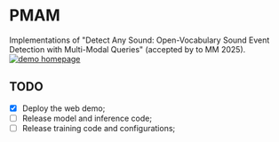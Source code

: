 # PMAM
<!-- [![PWC](https://img.shields.io/badge/arXiv-2409.17656-brightgreen)](https://arxiv.org/abs/2409.17656) -->
Implementations of "Detect Any Sound: Open-Vocabulary Sound Event Detection with Multi-Modal Queries" (accepted by to MM 2025).
 <a href="https://cai525.github.io/Transformer4SED/demo_page/DASM/index.html" target="_blank"><img src="https://img.shields.io/badge/Project-Homepage-green" alt="demo homepage"></a>

## TODO
- [x] Deploy the web demo;  
- [ ] Release model and inference code;  
- [ ] Release training code and configurations;  
